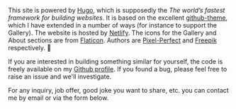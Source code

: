 This site is powered by [Hugo][1], which is supposedly the _The world’s fastest framework for building websites_. It is based on the excellent [github-theme][2], which I have extended in a number of ways (for instance to support the Gallery). The website is hosted by [Netlify][3]. The icons for the Gallery and About sections are from [Flaticon][5]. Authors are [Pixel-Perfect][6] and [Freepik][7] respectively. :pray:

If you are interested in building something similar for yourself, the code is freely available on my [Github profile][4]. If you found a bug, please feel free to raise an issue and we'll investigate.

For any inquiry, job offer, good joke you want to share, etc. you can contact me by email or via the form below.



[1]: https://gohugo.io/
[2]: https://github.com/MeiK2333/github-style
[3]: https://www.netlify.com/
[4]: https://github.com/KaijuML
[5]: https://www.flaticon.com/
[6]: https://www.flaticon.com/authors/pixel-perfect
[7]: https://www.freepik.com